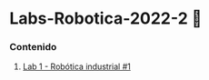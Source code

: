 # Labs-Robotica-2022-2 	:robot:

### Contenido

1.  [Lab 1 - Robótica industrial #1](https://github.com/sofiaponteb/Labs-Robotica-2022-2/blob/main/Lab1.md)

